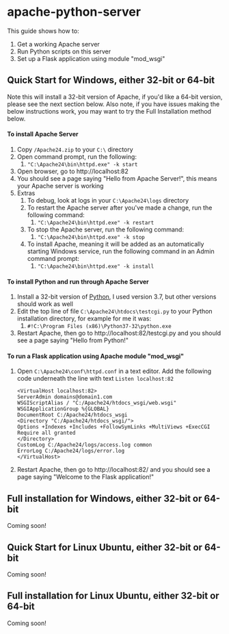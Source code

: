 # apache-python-server

This guide shows how to:
1. Get a working Apache server
1. Run Python scripts on this server
1. Set up a Flask application using module "mod_wsgi"

Quick Start for Windows, either 32-bit or 64-bit
-
Note this will install a 32-bit version of Apache, if you'd like a 64-bit version, please see the next section below.  Also note, if you have issues making the below instructions work, you may want to try the Full Installation method below.

#### To install Apache Server ####
1. Copy `/Apache24.zip` to your `C:\` directory
1. Open command prompt, run the following:
   1. `"C:\Apache24\bin\httpd.exe" -k start`
1. Open browser, go to http://localhost:82
1. You should see a page saying "Hello from Apache Server!", this means your Apache server is working
1. Extras
   1. To debug, look at logs in your `C:\Apache24\logs` directory
   1. To restart the Apache server after you've made a change, run the following command:
      1. `"C:\Apache24\bin\httpd.exe" -k restart`
   1. To stop the Apache server, run the following command:
      1. `"C:\Apache24\bin\httpd.exe" -k stop`
   1. To install Apache, meaning it will be added as an automatically starting Windows service, run the following command in an Admin command prompt:
      1. `"C:\Apache24\bin\httpd.exe" -k install`

#### To install Python and run through Apache Server ####
1. Install a 32-bit version of [Python](https://www.python.org/downloads/), I used version 3.7, but other versions should work as well
1. Edit the top line of file `C:\Apache24\htdocs\testcgi.py` to your Python installation directory, for example for me it was:
   1. `#!C:\Program Files (x86)\Python37-32\python.exe`
1. Restart Apache, then go to http://localhost:82/testcgi.py and you should see a page saying "Hello from Python!"

#### To run a Flask application using Apache module "mod_wsgi" ####
1. Open `C:\Apache24\conf\httpd.conf` in a text editor.  Add the following code underneath the line with text `Listen localhost:82`
    
    ```
    <VirtualHost localhost:82>
    ServerAdmin domains@domain1.com
    WSGIScriptAlias / "C:/Apache24/htdocs_wsgi/web.wsgi"
    WSGIApplicationGroup %{GLOBAL}
    DocumentRoot C:/Apache24/htdocs_wsgi
    <Directory "C:/Apache24/htdocs_wsgi/">
    Options +Indexes +Includes +FollowSymLinks +MultiViews +ExecCGI
    Require all granted   
    </Directory>
    CustomLog C:/Apache24/logs/access.log common
    ErrorLog C:/Apache24/logs/error.log
    </VirtualHost>
    ```
1. Restart Apache, then go to http://localhost:82/ and you should see a page saying "Welcome to the Flask application!"

Full installation for Windows, either 32-bit or 64-bit
-
Coming soon!

Quick Start for Linux Ubuntu, either 32-bit or 64-bit
-
Coming soon!

Full installation for Linux Ubuntu, either 32-bit or 64-bit
-
Coming soon!
